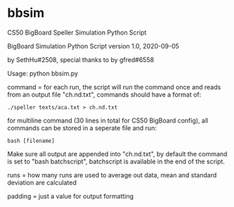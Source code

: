 # bbsim
CS50 BigBoard Speller Simulation Python Script

BigBoard Simulation Python Script
version 1.0, 2020-09-05

by SethHu#2508, special thanks to by gfred#6558


Usage: python bbsim.py

command = for each run, the script will run the command once and reads from an
output file "ch.nd.txt", commands should have a format of:

    ./speller texts/aca.txt > ch.nd.txt

for multiline command (30 lines in total for CS50 BigBoard config), all commands
can be stored in a seperate file and run:

    bash [filename]

Make sure all output are appended into "ch.nd.txt", by default the command is set
to "bash batchscript", batchscript is available in the end of the script.

runs = how many runs are used to average out data, mean and standard deviation are
calculated

padding = just a value for output formatting
